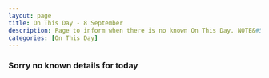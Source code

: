 ```yaml
---
layout: page
title: On This Day - 8 September
description: Page to inform when there is no known On This Day. NOTE&#58; There may still be comments.
categories: [On This Day]
---
```


### Sorry no known details for today

